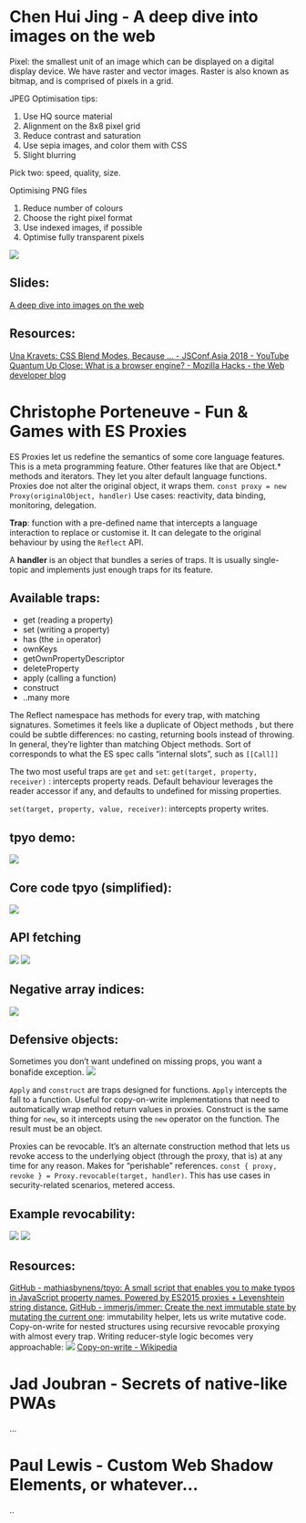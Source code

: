# Chen Hui Jing - A deep dive into images on the web
Pixel: the smallest unit of an image which can be displayed on a digital display device. We have raster and vector images. Raster is also known as bitmap, and is comprised of pixels in a grid.

JPEG Optimisation tips:
1. Use HQ source material
2. Alignment on the 8x8 pixel grid
3. Reduce contrast and saturation
4. Use sepia images, and color them with CSS
5. Slight blurring

Pick two: speed, quality, size.

Optimising PNG files
1. Reduce number of colours
2. Choose the right pixel format
3. Use indexed images, if possible
4. Optimise fully transparent pixels

![](readme/IMG_8493%203.jpg)

## Slides:
[A deep dive into images on the web](https://www.chenhuijing.com/slides/71-fronteers-2019/#/)

## Resources:
[Una Kravets: CSS Blend Modes, Because … - JSConf.Asia 2018 - YouTube](https://www.youtube.com/watch?v=XZmvHVVj0Ns)
[Quantum Up Close: What is a browser engine? - Mozilla Hacks - the Web developer blog](https://hacks.mozilla.org/2017/05/quantum-up-close-what-is-a-browser-engine/)


# Christophe Porteneuve - Fun & Games with ES Proxies
ES Proxies let us redefine the semantics of some core language features. This is a meta programming feature. Other features like that are Object.* methods and iterators. They let you alter default language functions. Proxies doe not alter the original object, it wraps them.
`const proxy = new Proxy(originalObject, handler)`
Use cases: reactivity, data binding, monitoring, delegation.

**Trap**: function with a pre-defined name that intercepts a language interaction to replace or customise it. It can delegate to the original behaviour by using the `Reflect` API.

A **handler** is an object that bundles a series of traps. It is usually single-topic and implements just enough traps for its feature.

## Available traps:
- get (reading a property)
- set (writing a property)
- has (the `in` operator)
- ownKeys
- getOwnPropertyDescriptor
- deleteProperty
- apply (calling a function)
- construct 
- ..many more

The Reflect namespace has methods for every trap, with matching signatures. Sometimes it feels like a duplicate of Object methods , but there could be subtle differences: no casting, returning bools instead of throwing. In general, they’re lighter than matching Object methods. Sort of corresponds to what the ES spec calls “internal slots”,  such as `[[Call]]`

The two most useful traps are `get` and `set`:
`get(target, property, receiver)` :  intercepts property reads. Default behaviour leverages the reader accessor if any, and defaults to undefined for missing properties.

`set(target, property, value, receiver)`: intercepts property writes.


## tpyo demo:
![](readme/IMG_8498%202.jpg)

## Core code tpyo (simplified):
![](readme/IMG_8499%202.jpg)

## API fetching
![](readme/IMG_8500%202.jpg)
![](readme/IMG_8501%202.jpg)

## Negative array indices:
![](readme/IMG_8502%202.jpg)

## Defensive objects:
Sometimes you don’t want undefined on missing props, you want a bonafide exception.
![](readme/IMG_8503%202.jpg)

`Apply` and `construct` are traps designed for functions. `Apply` intercepts the fall to a function. Useful for copy-on-write implementations that need to automatically wrap method return values in proxies.
Construct is the same thing for `new`,  so it intercepts using the `new` operator on the function. The result must be an object. 

Proxies can be revocable. It’s an alternate construction method that lets us revoke access to the underlying object (through the proxy, that is) at any time for any reason. Makes for “perishable” references.
`const { proxy, revoke } = Proxy.revocable(target, handler)`.
This has use cases in security-related scenarios, metered access.

## Example revocability:
![](readme/IMG_8505.jpg)
![](readme/IMG_8506.jpg)

 
## Resources:
[GitHub - mathiasbynens/tpyo: A small script that enables you to make typos in JavaScript property names. Powered by ES2015 proxies + Levenshtein string distance.](https://github.com/mathiasbynens/tpyo)
[GitHub - immerjs/immer: Create the next immutable state by mutating the current one](https://github.com/immerjs/immer): immutability helper, lets us write mutative code. Copy-on-write for nested structures using recursive revocable proxying with almost every trap. 
Writing reducer-style logic becomes very approachable:
![](readme/IMG_8507.jpg)
[Copy-on-write - Wikipedia](https://en.wikipedia.org/wiki/Copy-on-write)


# Jad Joubran - Secrets of native-like PWAs
…

# Paul Lewis - Custom Web Shadow Elements, or whatever…
..